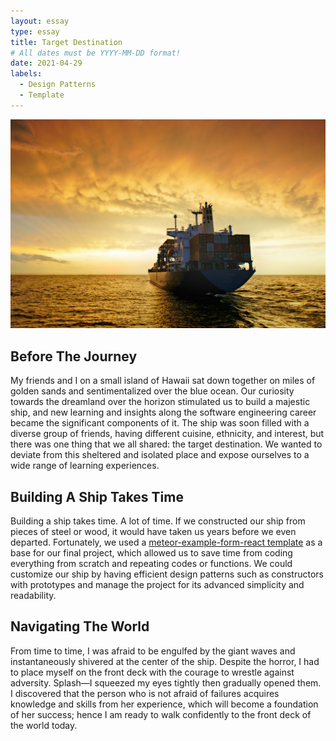 ```yaml
---
layout: essay
type: essay
title: Target Destination
# All dates must be YYYY-MM-DD format!
date: 2021-04-29
labels:
  - Design Patterns
  - Template
---
```


<img class="ui medium right floated rounded image" src="../images/ship.jpg">

## Before The Journey
My friends and I on a small island of Hawaii sat down together on miles of golden sands and sentimentalized over the blue ocean. Our curiosity towards the dreamland over the horizon stimulated us to build a majestic ship, and new learning and insights along the software engineering career became the significant components of it. The ship was soon filled with a diverse group of friends, having different cuisine, ethnicity, and interest, but there was one thing that we all shared: the target destination. We wanted to deviate from this sheltered and isolated place and expose ourselves to a wide range of learning experiences.

## Building A Ship Takes Time
Building a ship takes time. A lot of time. If we constructed our ship from pieces of steel or wood, it would have taken us years before we even departed. Fortunately, we used a [meteor-example-form-react template](https://github.com/ics-software-engineering/meteor-example-form-react) as a base for our final project, which allowed us to save time from coding everything from scratch and repeating codes or functions. We could customize our ship by having efficient design patterns such as constructors with prototypes and manage the project for its advanced simplicity and readability.

## Navigating The World
From time to time, I was afraid to be engulfed by the giant waves and instantaneously shivered at the center of the ship. Despite the horror, I had to place myself on the front deck with the courage to wrestle against adversity. Splash—I squeezed my eyes tightly then gradually opened them. I discovered that the person who is not afraid of failures acquires knowledge and skills from her experience, which will become a foundation of her success; hence I am ready to walk confidently to the front deck of the world today.
